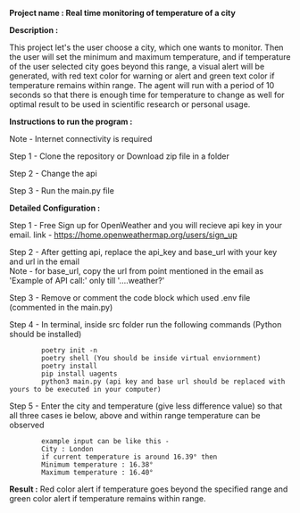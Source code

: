 **Project name : Real time monitoring of temperature of a city**

**Description :**

This project let's the user choose a city, which one wants to monitor. Then the user will set the minimum and maximum temperature, and if temperature of the user selected city goes beyond this range, a visual alert will be generated, with red text color for warning or alert and green text color if temperature remains within range. The agent will run with a period of 10 seconds so that there is enough time for temperature to change as well for optimal result to be used in scientific research or personal usage.

**Instructions to run the program :**

Note - Internet connectivity is required

Step 1 - Clone the repository or Download zip file in a folder

Step 2 - Change the api

Step 3 - Run the main.py file

**Detailed Configuration :**

Step 1 - Free Sign up for OpenWeather and you will recieve api key in your email. link - https://home.openweathermap.org/users/sign_up  

Step 2 - After getting api, replace the api_key and base_url with your key and url in the email  
         Note - for base_url, copy the url from point mentioned in the email as 'Example of API call:' only till '....weather?'

Step 3 - Remove or comment the code block which used .env file (commented in the main.py)

Step 4 - In terminal, inside src folder run the following commands (Python should be installed)

            poetry init -n
            poetry shell (You should be inside virtual enviornment)
            poetry install
            pip install uagents
            python3 main.py (api key and base url should be replaced with yours to be executed in your computer)

Step 5 - Enter the city and temperature (give less difference value) so that all three cases ie below, above and within range temperature can be observed

            example input can be like this -
            City : London
            if current temperature is around 16.39° then
            Minimum temperature : 16.38°
            Maximum temperature : 16.40°
            
**Result :** Red color alert if temperature goes beyond the specified range and green color alert if temperature remains within range.            
    


